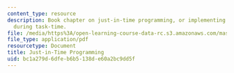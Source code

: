 ```yaml
---
content_type: resource
description: Book chapter on just-in-time programming, or implementing of algorithms
  during task-time.
file: /media/https%3A/open-learning-course-data-rc.s3.amazonaws.com/mas-963-out-of-context-a-course-on-computer-systems-that-adapt-to-and-learn-from-context-fall-2001/bc1a279d6dfeb6b5138de60a2bc9dd5f_potter.pdf
file_type: application/pdf
resourcetype: Document
title: Just-in-Time Programming
uid: bc1a279d-6dfe-b6b5-138d-e60a2bc9dd5f
---
```

